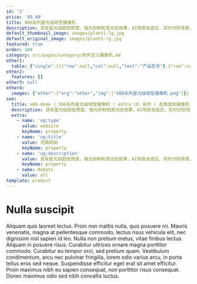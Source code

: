 ```yaml
---
id: '1'
price: '49.40'
title: X66系列星光级球型摄像机
description: 具有星光级超低照度，强光抑制和宽动态效果，AI场景自适应，实时识别场景，针对性优化图像，确保不同光照环境下的图像质量，同时具备-20度~90度镜头仰角，提升监控视野，更适合复杂地形监控; 具备深度智能学习能力，支持码流平滑，适应不同场景下对图像质量、流畅性的应用需求。
default_thumbnail_image: images/plant1-lg.jpg
default_original_image: images/plant1-lg.jpg
featured: true
order: 380
category: src/pages/category/软件定义摄像机.md
other1: 
  table: {"single":[[{"row":null,"col":null,"text":"产品型号"},{"row":null,"col":null,"text":"X6621-Z30"}],[{"row":null,"col":null,"text":"图像传感器"},{"row":null,"col":null,"text":"1/2.8\" 200万像素逐行扫描CMOS"}],[{"row":null,"col":null,"text":"最大分辨率"},{"row":null,"col":null,"text":"1920×1080"}],[{"row":null,"col":null,"text":"低照度"},{"row":null,"col":null,"text":"支持"}],[{"row":null,"col":null,"text":"镜头焦距"},{"row":null,"col":null,"text":"5-150mm"}],[{"row":null,"col":null,"text":"光学变焦倍率"},{"row":null,"col":null,"text":"30倍光学变倍，16倍数字变倍"}],[{"row":null,"col":null,"text":"水平旋转范围"},{"row":null,"col":null,"text":"0°~ 360°"}],[{"row":null,"col":null,"text":"垂直旋转范围"},{"row":null,"col":null,"text":"–20°~ +90°"}],[{"row":null,"col":null,"text":"补光方式"},{"row":null,"col":null,"text":"红外"}],[{"row":null,"col":null,"text":"宽动态"},{"row":null,"col":null,"text":"支持"}],[{"row":null,"col":null,"text":"智能分析"},{"row":null,"col":null,"text":"支持"}],[{"row":null,"col":null,"text":"电源"},{"row":null,"col":null,"text":"AC24V±25%， PoE++(IEEE 802.3bt)"}]]}
other2:
  features: []
other3: null
other4:
  images: {"other":{"org":"other","img":["X66系列星光级球型摄像机.png"]}}
seo:
  title: x66-dome | X66系列星光级球型摄像机 | eXtra（X）系列 | 态势感知摄像机  | 软件定义摄像机 | 机器视觉
  description: 具有星光级超低照度，强光抑制和宽动态效果，AI场景自适应，实时识别场景，针对性优化图像，确保不同光照环境下的图像质量，同时具备-20度~90度镜头仰角，提升监控视野，更适合复杂地形监控; 具备深度智能学习能力，支持码流平滑，适应不同场景下对图像质量、流畅性的应用需求。
  extra:
    - name: 'og:type'
      value: website
      keyName: property
    - name: 'og:title'
      value: 河南网田
      keyName: property
    - name: 'og:description'
      value: 具有星光级超低照度，强光抑制和宽动态效果，AI场景自适应，实时识别场景，针对性优化图像，确保不同光照环境下的图像质量，同时具备-20度~90度镜头仰角，提升监控视野，更适合复杂地形监控; 具备深度智能学习能力，支持码流平滑，适应不同场景下对图像质量、流畅性的应用需求。
      keyName: property
    - name: Robots
      value: all
template: product
---
```


# Nulla suscipit

Aliquam quis laoreet lectus. Proin non mattis nulla, quis posuere mi. Mauris venenatis, magna at pellentesque commodo, lectus risus vehicula elit, nec dignissim nisl sapien id leo. Nulla non pretium metus, vitae finibus lectus. Aliquam in posuere risus. Curabitur ultrices ornare magna porttitor commodo. Curabitur eu tempor orci, sed pretium quam. Vestibulum condimentum, arcu nec pulvinar fringilla, lorem odio varius arcu, in porta tellus eros sed neque. Suspendisse efficitur eget erat sit amet efficitur. Proin maximus nibh eu sapien consequat, non porttitor risus consequat. Donec maximus odio sed nibh convallis luctus.
